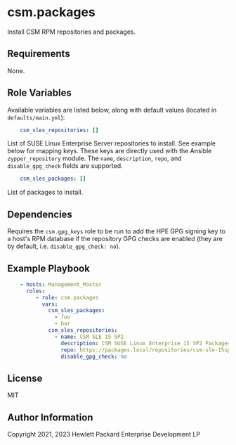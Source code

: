 csm.packages
=========

Install CSM RPM repositories and packages.


Requirements
------------

None.

Role Variables
--------------

Available variables are listed below, along with default values (located in
`defaults/main.yml`):

```yaml
    csm_sles_repositories: []
```

List of SUSE Linux Enterprise Server repositories to install. See example below
for mapping keys. These keys are directly used with the Ansible `zypper_repository`
module. The `name`, `description`, `repo`, and `disable_gpg_check` fields are
supported.

```yaml
    csm_sles_packages: []
```

List of packages to install.

Dependencies
------------

Requires the `csm.gpg_keys` role to be run to add the HPE GPG signing key to a
host's RPM database if the repository GPG checks are enabled (they are by
default, i.e. `disable_gpg_check: no`).

Example Playbook
----------------

```yaml
    - hosts: Management_Master
      roles:
         - role: csm.packages
           vars:
             csm_sles_packages:
               - foo
               - bar
             csm_sles_repositories:
               - name: CSM SLE 15 SP2
                 description: CSM SUSE Linux Enterprise 15 SP2 Packages
                 repo: https://packages.local/repositories/csm-sle-15sp2
                 disable_gpg_check: no
```

License
-------

MIT

Author Information
------------------

Copyright 2021, 2023 Hewlett Packard Enterprise Development LP
